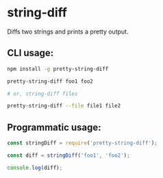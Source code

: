 # string-diff

Diffs two strings and prints a pretty output.

## CLI usage:

```bash
npm install -g pretty-string-diff

pretty-string-diff foo1 foo2

# or, string-diff files

pretty-string-diff --file file1 file2
```

## Programmatic usage:

```js
const stringDiff = require('pretty-string-diff');

const diff = stringDiff('foo1', 'foo2');

console.log(diff);
```
